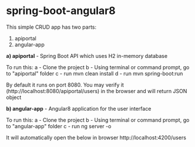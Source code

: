 # spring-boot-angular8
This simple CRUD app has two parts:
1. apiportal
2. angular-app

**a) apiportal** - Spring Boot API which uses H2 in-memory database

To run this:
a - Clone the project
b - Using terminal or command prompt, go to "apiportal" folder
c - run mvn clean install
d - run mvn spring-boot:run

By default it runs on port 8080.
You may verify it (http://localhost:8080/apiportal/users) in the browser and will return JSON object

**b) angular-app** - Angular8 application for the user interface

To run this:
a - Clone the project
b - Using terminal or command prompt, go to "angular-app" folder
c - run ng server -o

It will automatically open the below in browser
http://localhost:4200/users



